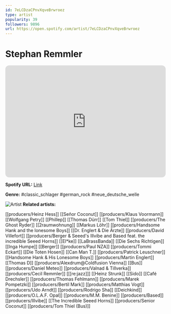 ```yaml
---
id: 7eLCDzaCPnvXqveBrwroez
type: artist
popularity: 39
followers: 9896
url: https://open.spotify.com/artist/7eLCDzaCPnvXqveBrwroez
---
```

# Stephan Remmler

<iframe style="border-radius:12px" src="https://open.spotify.com/embed/artist/7eLCDzaCPnvXqveBrwroez" width="100%" height="352" frameBorder="0" allowfullscreen="" allow="autoplay; clipboard-write; encrypted-media; fullscreen; picture-in-picture" loading="lazy"></iframe>

**Spotify URL:** [Link](https://open.spotify.com/artist/7eLCDzaCPnvXqveBrwroez)

**Genre:**  #classic_schlager #german_rock #neue_deutsche_welle

![Artist](https://i.scdn.co/image/ab67616d0000b273027b51eb53a972d599a115d6)
**Related artists:**

[[producers/Heinz Hess]]
[[Señor Coconut]]
[[producers/Klaus Voormann]]
[[Wolfgang Petry]]
[[Phillep]]
[[Thomas Dürr]]
[[Tom Thiel]]
[[producers/The Ghost Ryder]]
[[2raumwohnung]]
[[Markus Löhr]]
[[producers/Handsome Hank and the lonesome Boys]]
[[Dr. Englert & Die Ärzte]]
[[producers/David Villefort]]
[[producers/Berger & Seeed's Illvibe and Based feat. the incredible Seeed Horns]]
[[El*ke]]
[[LaBrassBanda]]
[[Die Sechs Richtigen]]
[[Inga Humpe]]
[[Berger]]
[[producers/Paul NZA]]
[[producers/Tommi Eckart]]
[[Die Toten Hosen]]
[[Can Man T.]]
[[producers/Patrick Leuschner]]
[[Handsome Hank & His Lonesome Boys]]
[[producers/Martin Englert]]
[[Thomas D]]
[[producers/Alexdrum@Coldfusion Vienna]]
[[Bus]]
[[producers/Daniel Meteo]]
[[producers/Valnad & Tillverka]]
[[producers/Cecil Remmler]]
[[[re:jazz]]]
[[Heinz Strunk]]
[[Sido]]
[[Café Drechsler]]
[[producers/Thomas Fehlmann]]
[[producers/Marek Pompetzki]]
[[producers/Bertil Mark]]
[[producers/Matthias Vogt]]
[[producers/Udo Arndt]]
[[producers/Rodrigo Sha]]
[[Deichkind]]
[[producers/O.L.A.F. Opal]]
[[producers/M.M. Benine]]
[[producers/Based]]
[[producers/Illvibe]]
[[The Incredible Seeed Horns]]
[[producers/Senior Coconut]]
[[producers/Tom Thiel (Bus)]]
